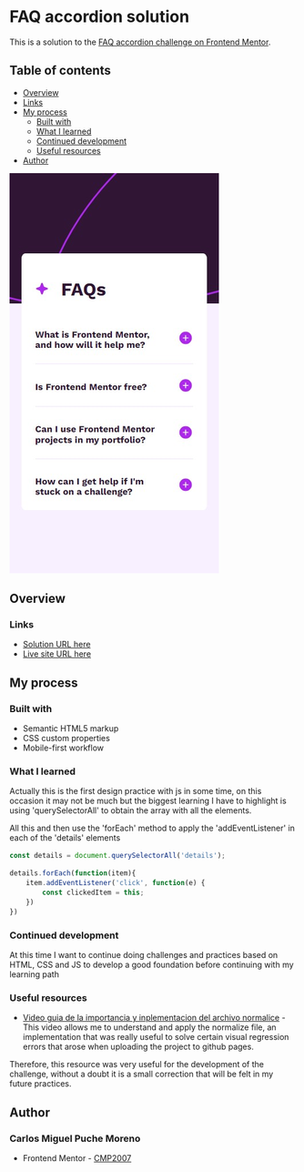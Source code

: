 # FAQ accordion solution

This is a solution to the [FAQ accordion challenge on Frontend Mentor](https://www.frontendmentor.io/challenges/faq-accordion-wyfFdeBwBz). 

## Table of contents
  - [Overview](#overview)
  - [Links](#links)
- [My process](#my-process)
  - [Built with](#built-with)
  - [What I learned](#what-i-learned)
  - [Continued development](#continued-development)
  - [Useful resources](#useful-resources)
- [Author](#author)

![Design preview ](./assets/images/Screenshot.jpg)

## Overview

### Links

- [Solution URL here](https://github.com/CMP2007/FAQ-accordion)
- [Live site URL here](https://cmp2007.github.io/FAQ-accordion/)

## My process

### Built with

- Semantic HTML5 markup
- CSS custom properties
- Mobile-first workflow

### What I learned

Actually this is the first design practice with js in some time, on this occasion it may not be much but the biggest learning I have to highlight is using 'querySelectorAll' to obtain the array with all the elements.

All this and then use the 'forEach' method to apply the 'addEventListener' in each of the 'details' elements

```js
const details = document.querySelectorAll('details');
```
```js
details.forEach(function(item){
    item.addEventListener('click', function(e) {
        const clickedItem = this;
    })
})
```

### Continued development

At this time I want to continue doing challenges and practices based on HTML, CSS and JS to develop a good foundation before continuing with my learning path

### Useful resources

- [Video guia de la importancia y inplementacion del archivo normalice](https://www.example.com) - This video allows me to understand and apply the normalize file, an implementation that was really useful to solve certain visual regression errors that arose when uploading the project to github pages.

Therefore, this resource was very useful for the development of the challenge, without a doubt it is a small correction that will be felt in my future practices.

## Author

### Carlos Miguel Puche Moreno

- Frontend Mentor - [CMP2007](https://www.frontendmentor.io/profile/CMP2007)
